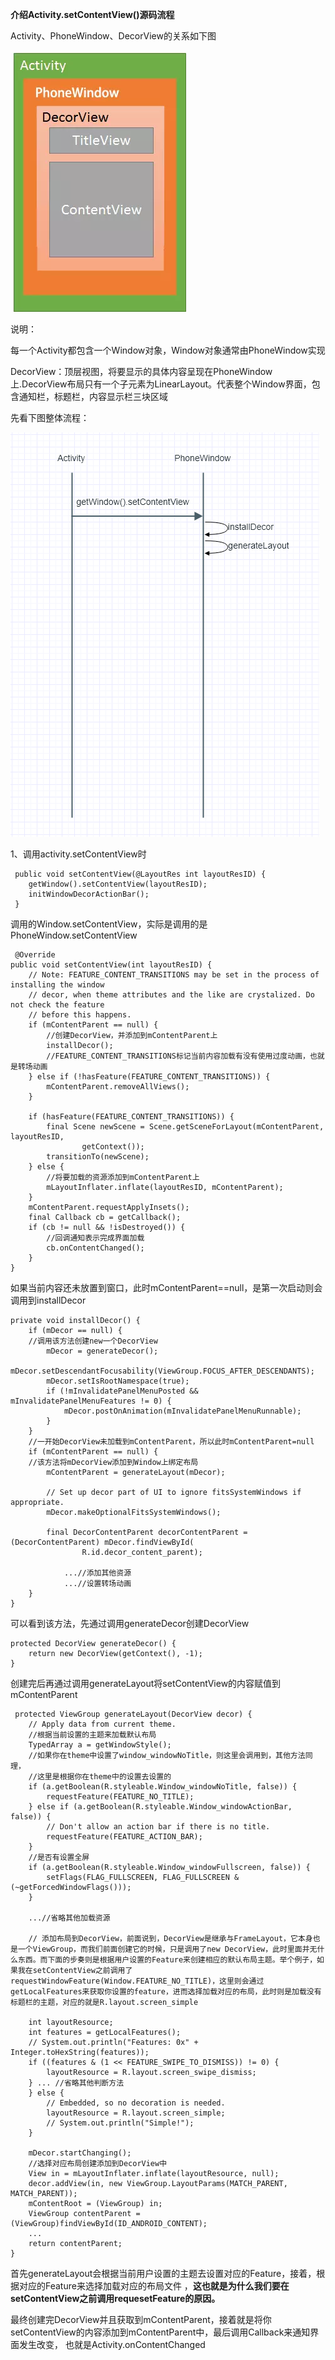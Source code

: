 **介绍Activity.setContentView()源码流程**

Activity、PhoneWindow、DecorView的关系如下图

![Alt text](../screenshot/view.png)

说明：

每一个Activity都包含一个Window对象，Window对象通常由PhoneWindow实现

DecorView：顶层视图，将要显示的具体内容呈现在PhoneWindow上.DecorView布局只有一个子元素为LinearLayout。代表整个Window界面，包含通知栏，标题栏，内容显示栏三块区域

先看下图整体流程：

![Alt text](../screenshot/setContentView.png)

1、调用activity.setContentView时
    
     public void setContentView(@LayoutRes int layoutResID) {
        getWindow().setContentView(layoutResID);
        initWindowDecorActionBar();
     }
     
调用的Window.setContentView，实际是调用的是PhoneWindow.setContentView

     @Override
    public void setContentView(int layoutResID) {
        // Note: FEATURE_CONTENT_TRANSITIONS may be set in the process of installing the window
        // decor, when theme attributes and the like are crystalized. Do not check the feature
        // before this happens.
        if (mContentParent == null) {
            //创建DecorView，并添加到mContentParent上
            installDecor();
            //FEATURE_CONTENT_TRANSITIONS标记当前内容加载有没有使用过度动画，也就是转场动画
        } else if (!hasFeature(FEATURE_CONTENT_TRANSITIONS)) {
            mContentParent.removeAllViews();
        }

        if (hasFeature(FEATURE_CONTENT_TRANSITIONS)) {
            final Scene newScene = Scene.getSceneForLayout(mContentParent, layoutResID,
                    getContext());
            transitionTo(newScene);
        } else {
            //将要加载的资源添加到mContentParent上
            mLayoutInflater.inflate(layoutResID, mContentParent);
        }
        mContentParent.requestApplyInsets();
        final Callback cb = getCallback();
        if (cb != null && !isDestroyed()) {
            //回调通知表示完成界面加载
            cb.onContentChanged();
        }
    }

如果当前内容还未放置到窗口，此时mContentParent==null，是第一次启动则会调用到installDecor

    private void installDecor() {
        if (mDecor == null) {
        //调用该方法创建new一个DecorView
            mDecor = generateDecor();
            mDecor.setDescendantFocusability(ViewGroup.FOCUS_AFTER_DESCENDANTS);
            mDecor.setIsRootNamespace(true);
            if (!mInvalidatePanelMenuPosted && mInvalidatePanelMenuFeatures != 0) {
                mDecor.postOnAnimation(mInvalidatePanelMenuRunnable);
            }
        }
        //一开始DecorView未加载到mContentParent，所以此时mContentParent=null
        if (mContentParent == null) {
        //该方法将mDecorView添加到Window上绑定布局
            mContentParent = generateLayout(mDecor);

            // Set up decor part of UI to ignore fitsSystemWindows if appropriate.
            mDecor.makeOptionalFitsSystemWindows();

            final DecorContentParent decorContentParent = (DecorContentParent) mDecor.findViewById(
                    R.id.decor_content_parent);
                
                ...//添加其他资源
                ...//设置转场动画
        }
    }
    
可以看到该方法，先通过调用generateDecor创建DecorView

    protected DecorView generateDecor() {
        return new DecorView(getContext(), -1);
    }
    
创建完后再通过调用generateLayout将setContentView的内容赋值到mContentParent

     protected ViewGroup generateLayout(DecorView decor) {
        // Apply data from current theme.
        //根据当前设置的主题来加载默认布局
        TypedArray a = getWindowStyle();
        //如果你在theme中设置了window_windowNoTitle，则这里会调用到，其他方法同理，
        //这里是根据你在theme中的设置去设置的
        if (a.getBoolean(R.styleable.Window_windowNoTitle, false)) {
            requestFeature(FEATURE_NO_TITLE);
        } else if (a.getBoolean(R.styleable.Window_windowActionBar, false)) {
            // Don't allow an action bar if there is no title.
            requestFeature(FEATURE_ACTION_BAR);
        }
        //是否有设置全屏
        if (a.getBoolean(R.styleable.Window_windowFullscreen, false)) {
            setFlags(FLAG_FULLSCREEN, FLAG_FULLSCREEN & (~getForcedWindowFlags()));
        }
        
        ...//省略其他加载资源
        
        // 添加布局到DecorView，前面说到，DecorView是继承与FrameLayout，它本身也是一个ViewGroup，而我们前面创建它的时候，只是调用了new DecorView，此时里面并无什么东西。而下面的步奏则是根据用户设置的Feature来创建相应的默认布局主题。举个例子，如果我在setContentView之前调用了requestWindowFeature(Window.FEATURE_NO_TITLE)，这里则会通过getLocalFeatures来获取你设置的feature，进而选择加载对应的布局，此时则是加载没有标题栏的主题，对应的就是R.layout.screen_simple

        int layoutResource;
        int features = getLocalFeatures();
        // System.out.println("Features: 0x" + Integer.toHexString(features));
        if ((features & (1 << FEATURE_SWIPE_TO_DISMISS)) != 0) {
            layoutResource = R.layout.screen_swipe_dismiss;
        } ... //省略其他判断方法
        } else {
            // Embedded, so no decoration is needed.
            layoutResource = R.layout.screen_simple;
            // System.out.println("Simple!");
        }

        mDecor.startChanging();
        //选择对应布局创建添加到DecorView中
        View in = mLayoutInflater.inflate(layoutResource, null);
        decor.addView(in, new ViewGroup.LayoutParams(MATCH_PARENT, MATCH_PARENT));
        mContentRoot = (ViewGroup) in;
        ViewGroup contentParent = (ViewGroup)findViewById(ID_ANDROID_CONTENT);
        ...
        return contentParent;
    }
    
首先generateLayout会根据当前用户设置的主题去设置对应的Feature，接着，根据对应的Feature来选择加载对应的布局文件
，**这也就是为什么我们要在setContentView之前调用requesetFeature的原因。**

最终创建完DecorView并且获取到mContentParent，接着就是将你setContentView的内容添加到mContentParent中，最后调用Callback来通知界面发生改变，
也就是Activity.onContentChanged